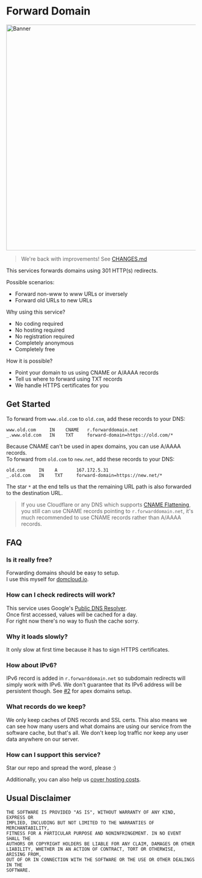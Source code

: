 # Forward Domain

<img src="https://dev-to-uploads.s3.amazonaws.com/uploads/articles/7lp67jpzvabtf8opyzaf.png" alt="Banner" width="600">

> We're back with improvements! See [CHANGES.md](CHANGES.md)

This services forwards domains using 301 HTTP(s) redirects.

Possible scenarios:

+ Forward non-www to www URLs or inversely
+ Forward old URLs to new URLs

Why using this service?

+ No coding required
+ No hosting required
+ No registration required
+ Completely anonymous
+ Completely free

How it is possible?

+ Point your domain to us using CNAME or A/AAAA records
+ Tell us where to forward using TXT records
+ We handle HTTPS certificates for you

## Get Started

To forward from `www.old.com` to `old.com`, add these records to your DNS:

```
www.old.com     IN    CNAME   r.forwarddomain.net
_.www.old.com   IN    TXT     forward-domain=https://old.com/*
```

Because CNAME can't be used in apex domains, you can use A/AAAA records.<br>
To forward from `old.com` to `new.net`, add these records to your DNS:

```
old.com     IN    A       167.172.5.31
_.old.com   IN    TXT     forward-domain=https://new.net/*
```

The star `*` at the end tells us that the remaining URL path is also forwarded to the destination URL.

> If you use Cloudflare or any DNS which supports [CNAME Flattening](https://blog.cloudflare.com/introducing-cname-flattening-rfc-compliant-cnames-at-a-domains-root/), you still can use CNAME records pointing to `r.forwarddomain.net`, it's much recommended to use CNAME records rather than A/AAAA records.


## FAQ

### Is it really free?

Forwarding domains should be easy to setup.<br>
I use this myself for [domcloud.io](https://domcloud.io).<br>

### How can I check redirects will work?

This service uses Google's [Public DNS Resolver](https://dns.google).<br>
Once first accessed, values will be cached for a day.<br>
For right now there's no way to flush the cache sorry.

### Why it loads slowly?

It only slow at first time because it has to sign HTTPS certificates.

### How about IPv6?

IPv6 record is added in `r.forwarddomain.net` so subdomain redirects will simply work with IPv6. We don't guarantee that its IPv6 address will be persistent though. See [#2](https://github.com/willnode/forward-domain/issues/2#issuecomment-1003831835) for apex domains setup.

### What records do we keep?

We only keep caches of DNS records and SSL certs. This also means we can see how many users and what domains are using our service from the software cache, but that's all. We don't keep log traffic nor keep any user data anywhere on our server.

### How can I support this service?

Star our repo and spread the word, please :)

Additionally, you can also help us [cover hosting costs](https://www.buymeacoffee.com/willnode).

## Usual Disclaimer

```
THE SOFTWARE IS PROVIDED "AS IS", WITHOUT WARRANTY OF ANY KIND, EXPRESS OR
IMPLIED, INCLUDING BUT NOT LIMITED TO THE WARRANTIES OF MERCHANTABILITY,
FITNESS FOR A PARTICULAR PURPOSE AND NONINFRINGEMENT. IN NO EVENT SHALL THE
AUTHORS OR COPYRIGHT HOLDERS BE LIABLE FOR ANY CLAIM, DAMAGES OR OTHER
LIABILITY, WHETHER IN AN ACTION OF CONTRACT, TORT OR OTHERWISE, ARISING FROM,
OUT OF OR IN CONNECTION WITH THE SOFTWARE OR THE USE OR OTHER DEALINGS IN THE
SOFTWARE.
```
